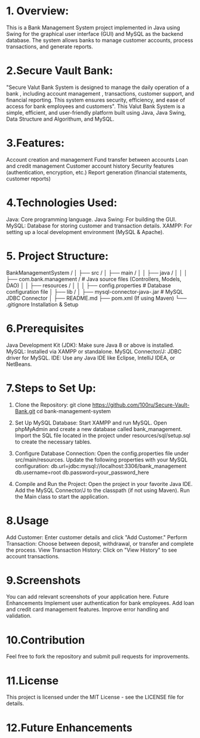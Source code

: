 # 1. Overview:
This is a Bank Management System project implemented in Java using Swing for the graphical user interface (GUI) and MySQL as the backend database. The system allows banks to manage customer accounts, process transactions, and generate reports.

# 2.Secure Vault Bank:
"Secure Valut Bank System is designed to manage the daily operation of a bank , including account management , transactions, customer support, and financial reporting.
This system ensures security, efficiency, and ease of access for bank employees and customers". This Valut Bank System is a simple, efficient, and user-friendly platform 
built using Java, Java Swing, Data Structure and Algorithum, and MySQL. 

# 3.Features:
Account creation and management
Fund transfer between accounts
Loan and credit management
Customer account history
Security features (authentication, encryption, etc.)
Report generation (financial statements, customer reports)

# 4.Technologies Used:
Java: Core programming language.
Java Swing: For building the GUI.
MySQL: Database for storing customer and transaction details.
XAMPP: For setting up a local development environment (MySQL & Apache).

# 5. Project Structure:
BankManagementSystem /
│
├── src /
│   ├── main /
│   │   ├── java /
│   │   │   ├── com.bank.management /   # Java source files (Controllers, Models, DAO)
│   │   ├── resources /
│   │   │   ├── config.properties       # Database configuration file
│
├── lib /
│   ├── mysql-connector-java-<version>.jar  # MySQL JDBC Connector
│
├── README.md
├── pom.xml  (If using Maven)
└── .gitignore
Installation & Setup

# 6.Prerequisites
Java Development Kit (JDK): Make sure Java 8 or above is installed.
MySQL: Installed via XAMPP or standalone.
MySQL Connector/J: JDBC driver for MySQL.
IDE: Use any Java IDE like Eclipse, IntelliJ IDEA, or NetBeans.

 # 7.Steps to Set Up:
1. Clone the Repository:
git clone https://github.com/100ru/Secure-Vault-Bank.git
cd bank-management-system

3. Set Up MySQL Database:
Start XAMPP and run MySQL.
Open phpMyAdmin and create a new database called bank_management.
Import the SQL file located in the project under resources/sql/setup.sql to create the necessary tables.

3. Configure Database Connection:
Open the config.properties file under src/main/resources.
Update the following properties with your MySQL configuration:
db.url=jdbc:mysql://localhost:3306/bank_management
db.username=root
db.password=your_password_here

 4. Compile and Run the Project:
Open the project in your favorite Java IDE.
Add the MySQL Connector/J to the classpath (if not using Maven).
Run the Main class to start the application.

# 8.Usage
Add Customer: Enter customer details and click "Add Customer."
Perform Transaction: Choose between deposit, withdrawal, or transfer and complete the process.
View Transaction History: Click on "View History" to see account transactions.

# 9.Screenshots
You can add relevant screenshots of your application here.
Future Enhancements
Implement user authentication for bank employees.
Add loan and credit card management features.
Improve error handling and validation.

# 10.Contribution
Feel free to fork the repository and submit pull requests for improvements.

# 11.License

This project is licensed under the MIT License - see the LICENSE file for details.
# 12.Future Enhancements




